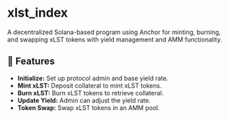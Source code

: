 # xlst_index

A decentralized Solana-based program using Anchor for minting, burning, and swapping xLST tokens with yield management and AMM functionality.

## 🚀 **Features**
- **Initialize:** Set up protocol admin and base yield rate.  
- **Mint xLST:** Deposit collateral to mint xLST tokens.  
- **Burn xLST:** Burn xLST tokens to retrieve collateral.  
- **Update Yield:** Admin can adjust the yield rate.  
- **Token Swap:** Swap xLST tokens in an AMM pool.  
